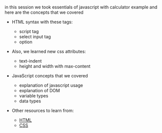 in this session we took essentials of javascript with calculator example and here are the concepts that we covered
- HTML syntax with these tags:
    - script tag
    - select input tag
    - option

- Also, we learned new css attributes:
  - text-indent
  - height and width with max-content
- JavaScript concepts that we covered
  - explanation of javascript usage
  - explanation of DOM
  - variable types
  - data types

- Other resources to learn from:
    - [HTML](https://www.w3schools.com/html/default.asp)
    - [CSS](https://www.w3schools.com/css/default.asp)